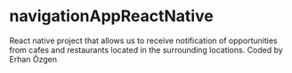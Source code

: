 # navigationAppReactNative
React native project that allows us to receive notification of opportunities from cafes and restaurants located in the surrounding locations. Coded by Erhan Özgen
